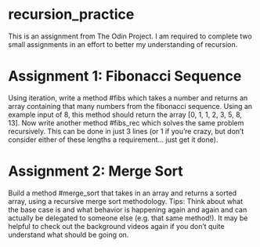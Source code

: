 # recursion_practice
This is an assignment from The Odin Project.
I am required to complete two small assignments in an effort to better my understanding of recursion.

# Assignment 1: Fibonacci Sequence
Using iteration, write a method #fibs which takes a number and returns an array containing that many numbers from the fibonacci sequence. Using an example input of 8, this method should return the array [0, 1, 1, 2, 3, 5, 8, 13].
Now write another method #fibs_rec which solves the same problem recursively. This can be done in just 3 lines (or 1 if you’re crazy, but don’t consider either of these lengths a requirement… just get it done).

# Assignment 2: Merge Sort
Build a method #merge_sort that takes in an array and returns a sorted array, using a recursive merge sort methodology.
Tips:
Think about what the base case is and what behavior is happening again and again and can actually be delegated to someone else (e.g. that same method!).
It may be helpful to check out the background videos again if you don’t quite understand what should be going on.